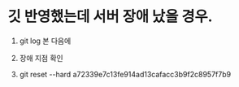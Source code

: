# 깃 반영했는데 서버 장애 났을 경우.

1. git log 본 다음에

2. 장애 지점 확인

3. git reset --hard a72339e7c13fe914ad13cafacc3b9f2c8957f7b9